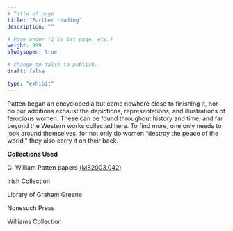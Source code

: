 ```yaml
---
# Title of page
title: "Further reading"
description: ""

# Page order (1 is 1st page, etc.)
weight: 999
alwaysopen: true

# Change to false to publish.
draft: false

type: "exhibit"
---
```


Patten began an encyclopedia but came nowhere close to finishing it, nor do our additions exhaust the depictions, representations, and illustrations of ferocious women. These can be found throughout history and time, and far beyond the Western works collected here. To find more, one only needs to look around themselves, for not only do women “destroy the peace of the world,” they also carry it on their back.

__Collections Used__

G. William Patten papers [(MS2003.042)](https://bc-primo.hosted.exlibrisgroup.com/permalink/f/1jdnfk3/ALMA-BC21323320790001021)  

Irish Collection

Library of Graham Greene

Nonesuch Press

Williams Collection